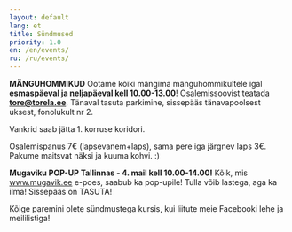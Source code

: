 ```yaml
---
layout: default
lang: et
title: Sündmused
priority: 1.0
en: /en/events/
ru: /ru/events/
---
```


**MÄNGUHOMMIKUD**
Ootame kõiki mängima mänguhommikultele igal **esmaspäeval ja neljapäeval kell 10.00-13.00**! 
Osalemissoovist teatada **tore@torela.ee**.
Tänaval tasuta parkimine, sissepääs tänavapoolsest uksest, fonolukult nr 2.

Vankrid saab jätta 1. korruse koridori.

Osalemispanus 7€ (lapsevanem+laps), sama pere iga järgnev laps 3€.
Pakume maitsvat näksi ja kuuma kohvi. :)

**Mugaviku POP-UP Tallinnas - 4. mail kell 10.00-14.00!**
Kõik, mis www.mugavik.ee e-poes, saabub ka pop-upile!
Tulla võib lastega, aga ka ilma!
Sissepääs on TASUTA!


Kõige paremini olete sündmustega kursis, kui liitute meie Facebooki lehe ja meililistiga!
